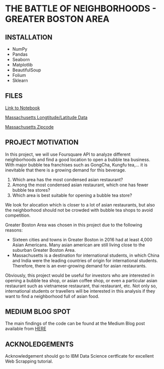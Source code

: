 # THE BATTLE OF NEIGHBORHOODS - GREATER BOSTON AREA

## INSTALLATION
* NumPy
* Pandas
* Seaborn
* Matplotlib
* BeautifulSoup
* Folium
* Sklearn

## FILES
[Link to Notebook](https://github.com/thule86/Battle-of-Neighborhoods-Greater-Boston-Area/blob/main/Battle%20of%20Neighborhoods-%20Boston%20(1).ipynb)

[Massachusetts Longtitude/Latitude Data](https://simplemaps.com/data/us-cities)

[Massachusetts Zipcode](https://www.downloadexcelfiles.com/us_en/download-list-us-zip-codes-massachusetts-state#YQNvVo5Kg2w)

## PROJECT MOTIVATION 

In this project, we will use Foursquare API to analyze different neighborhoods and find a good
location to open a bubble tea business. With major bubble tea franchises such as GongCha,
Kungfu tea,... it is inevitable that there is a growing demand for this beverage.

1. Which area has the most condensed asian restaurant?
2. Among the most condensed asian restaurant, which one has fewer bubble tea stores?
3. Which area is best suitable for opening a bubble tea store?

We look for alocation which is closer to a lot of asian restaurants, but also the neighborhood should not be
crowded with bubble tea shops to avoid competition.

Greater Boston Area was chosen in this project due to the following reasons:
- Sixteen cities and towns in Greater Boston in 2016 had at least 4,000 Asian Americans.
Many asian american are still living close to the suburban Greater Boston Area.
- Massachusetts is a destination for international students, in which China and India were
the leading countries of origin for international students. Therefore, there is an
ever-growing demand for asian restaurants.

Obviously, this project would be useful for investors who are interested in opening a bubble tea
shop, or asian coffee shop, or even a particular asian restaurant such as vietnamese restaurant,
thai restaurant, etc. Not only so, international students or travellers will be interested in this
analysis if they want to find a neighborhood full of asian food.


## MEDIUM BLOG SPOT
The main findings of the code can be found at the Medium Blog post available from [HERE](https://medium.com/@tle28/battle-of-neighborhoods-greater-boston-area-1c3738b07226)

## ACKNOLEDGEMENTS
Acknowledgement should go to IBM Data Science certficate for excellent Web Scrapping tutorial.
